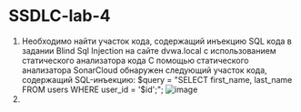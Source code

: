 # SSDLC-lab-4
1.	Необходимо найти участок кода, содержащий инъекцию SQL кода в задании Blind Sql Injection на сайте dvwa.local с использованием статического анализатора кода
С помощью статического анализатора SonarCloud обнаружен следующий участок кода, содержащий SQL-инъекцию: $query  = "SELECT first_name, last_name FROM users WHERE user_id = '$id';";
![image](https://github.com/Kir-Scheluh/SSDLC-lab-4/assets/71601556/d7c660e5-a25d-4bc0-ab31-dfca88e69c82)
3.	
